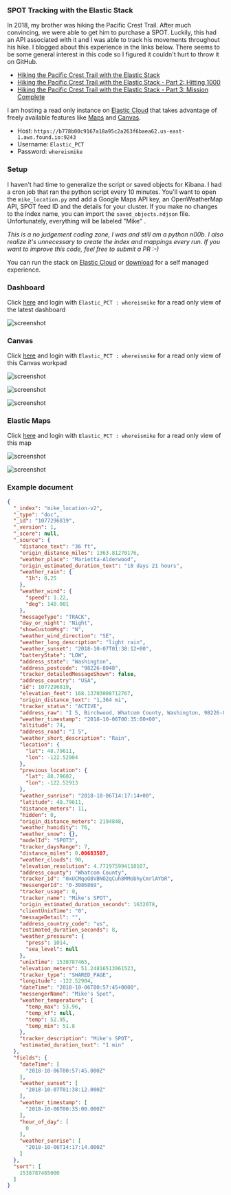 ### SPOT Tracking with the Elastic Stack

In 2018, my brother was hiking the Pacific Crest Trail. After much convincing, we were able to get him to purchase a SPOT. Luckily, this had an API associated with it and I was able to track his movements throughout his hike. I blogged about this experience in the links below. There seems to be some general interest in this code so I figured it couldn't hurt to throw it on GitHub.

* [Hiking the Pacific Crest Trail with the Elastic Stack](https://www.elastic.co/blog/hiking-the-pacific-crest-trail-with-the-elastic-stack)
* [Hiking the Pacific Crest Trail with the Elastic Stack - Part 2: Hitting 1000](https://www.elastic.co/blog/hiking-the-pacific-crest-trail-with-the-elastic-stack-part-2-hitting-1000)
* [Hiking the Pacific Crest Trail with the Elastic Stack - Part 3: Mission Complete](https://www.elastic.co/blog/hiking-the-pacific-crest-trail-with-the-elastic-stack-part-3-mission-complete)

I am hosting a read only instance on [Elastic Cloud](https://www.elastic.co/products/elasticsearch/service) that takes advantage of freely available features like [Maps](https://www.elastic.co/products/maps) and [Canvas](https://www.elastic.co/what-is/kibana-canvas).

* Host: `https://b778b00c9167a18a95c2a263f6baea62.us-east-1.aws.found.io:9243`
* Username: `Elastic_PCT`
* Password: `whereismike`

### Setup

I haven't had time to generalize the script or saved objects for Kibana. I had a cron job that ran the python script every 10 minutes. You'll want to open the `mike_location.py` and add a Google Maps API key, an OpenWeatherMap API, SPOT feed ID and the details for your cluster. If you make no changes to the index name, you can import the `saved_objects.ndjson` file. Unfortunately, everything will be labeled "Mike" .

_This is a no judgement coding zone, I was and still am a python n00b. I also realize it's unnecessary to create the index and mappings every run. If you want to improve this code, feel free to submit a PR :-)_

You can run the stack on [Elastic Cloud](https://www.elastic.co/products/elasticsearch/service) or [download](https://www.elastic.co/downloads/) for a self managed experience.

### Dashboard

Click [here](https://b778b00c9167a18a95c2a263f6baea62.us-east-1.aws.found.io:9243/s/pacific-crest-trail/app/kibana#/dashboard/f0119530-c451-11e9-9263-973275f93f5b) and login with `Elastic_PCT : whereismike` for a read only view of the latest dashboard

![screenshot](https://github.com/alexfrancoeur/elastic_pct_tracking/blob/master/images/dashboard.png)

### Canvas

Click [here](https://b778b00c9167a18a95c2a263f6baea62.us-east-1.aws.found.io:9243/s/pacific-crest-trail/app/canvas#/workpad/workpad-e720a1b1-2522-445c-9f7a-0027ee57b4dd/page/1) and login with `Elastic_PCT : whereismike` for a read only view of this Canvas workpad

![screenshot](https://github.com/alexfrancoeur/elastic_pct_tracking/blob/master/images/canvas1.png)

![screenshot](https://github.com/alexfrancoeur/elastic_pct_tracking/blob/master/images/canvas2.png)

![screenshot](https://github.com/alexfrancoeur/elastic_pct_tracking/blob/master/images/canvas3.png)


### Elastic Maps

Click [here](https://b778b00c9167a18a95c2a263f6baea62.us-east-1.aws.found.io:9243/s/pacific-crest-trail/app/maps#/map/2ba52ae0-c460-11e9-9263-973275f93f5b) and login with `Elastic_PCT : whereismike` for a read only view of this map

![screenshot](https://github.com/alexfrancoeur/elastic_pct_tracking/blob/master/images/maps1.png)

![screenshot](https://github.com/alexfrancoeur/elastic_pct_tracking/blob/master/images/maps2.png)

### Example document

```json
{
  "_index": "mike_location-v2",
  "_type": "doc",
  "_id": "1077296819",
  "_version": 1,
  "_score": null,
  "_source": {
    "distance_text": "36 ft",
    "origin_distance_miles": 1363.81270176,
    "weather_place": "Marietta-Alderwood",
    "origin_estimated_duration_text": "18 days 21 hours",
    "weather_rain": {
      "1h": 0.25
    },
    "weather_wind": {
      "speed": 1.22,
      "deg": 140.001
    },
    "messageType": "TRACK",
    "day_or_night": "Night",
    "showCustomMsg": "N",
    "weather_wind_direction": "SE",
    "weather_long_description": "light rain",
    "weather_sunset": "2018-10-07T01:38:12+00",
    "batteryState": "LOW",
    "address_state": "Washington",
    "address_postcode": "98226-8048",
    "tracker_detailedMessageShown": false,
    "address_country": "USA",
    "id": 1077296819,
    "elevation_feet": 168.13703008712767,
    "origin_distance_text": "1,364 mi",
    "tracker_status": "ACTIVE",
    "address_raw": "I 5, Birchwood, Whatcom County, Washington, 98226-8048, USA",
    "weather_timestamp": "2018-10-06T00:35:00+00",
    "altitude": 74,
    "address_road": "I 5",
    "weather_short_description": "Rain",
    "location": {
      "lat": 48.79611,
      "lon": -122.52904
    },
    "previous_location": {
      "lat": 48.79602,
      "lon": -122.52913
    },
    "weather_sunrise": "2018-10-06T14:17:14+00",
    "latitude": 48.79611,
    "distance_meters": 11,
    "hidden": 0,
    "origin_distance_meters": 2194848,
    "weather_humidity": 76,
    "weather_snow": {},
    "modelId": "SPOT3",
    "tracker_daysRange": 7,
    "distance_miles": 0.00683507,
    "weather_clouds": 90,
    "elevation_resolution": 4.771975994110107,
    "address_county": "Whatcom County",
    "tracker_id": "0xUCMqoO8VBNO2qCuh8MMobhyCmrlAYbR",
    "messengerId": "0-3086869",
    "tracker_usage": 0,
    "tracker_name": "Mike's SPOT",
    "origin_estimated_duration_seconds": 1632078,
    "clientUnixTime": "0",
    "messageDetail": "",
    "address_country_code": "us",
    "estimated_duration_seconds": 8,
    "weather_pressure": {
      "press": 1014,
      "sea_level": null
    },
    "unixTime": 1538787465,
    "elevation_meters": 51.24816513061523,
    "tracker_type": "SHARED_PAGE",
    "longitude": -122.52904,
    "dateTime": "2018-10-06T00:57:45+0000",
    "messengerName": "Mike's Spot",
    "weather_temperature": {
      "temp_max": 53.96,
      "temp_kf": null,
      "temp": 52.95,
      "temp_min": 51.8
    },
    "tracker_description": "Mike's SPOT",
    "estimated_duration_text": "1 min"
  },
  "fields": {
    "dateTime": [
      "2018-10-06T00:57:45.000Z"
    ],
    "weather_sunset": [
      "2018-10-07T01:38:12.000Z"
    ],
    "weather_timestamp": [
      "2018-10-06T00:35:00.000Z"
    ],
    "hour_of_day": [
      0
    ],
    "weather_sunrise": [
      "2018-10-06T14:17:14.000Z"
    ]
  },
  "sort": [
    1538787465000
  ]
}
```
